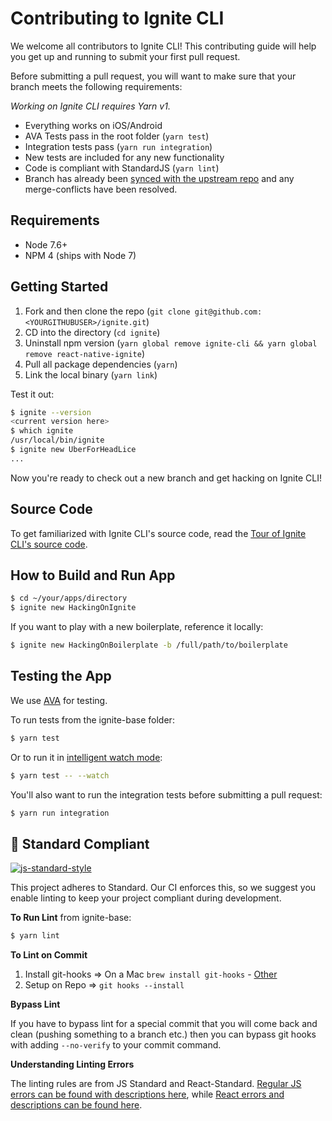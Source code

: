 # Contributing to Ignite CLI

We welcome all contributors to Ignite CLI! This contributing guide will help you get up and running to submit your first pull request.

Before submitting a pull request, you will want to make sure that your branch meets the following requirements:

_Working on Ignite CLI requires Yarn v1._

- Everything works on iOS/Android
- AVA Tests pass in the root folder (`yarn test`)
- Integration tests pass (`yarn run integration`)
- New tests are included for any new functionality
- Code is compliant with StandardJS (`yarn lint`)
- Branch has already been [synced with the upstream repo](https://help.github.com/articles/syncing-a-fork/) and any merge-conflicts have been resolved.

## Requirements

- Node 7.6+
- NPM 4 (ships with Node 7)

## Getting Started

1. Fork and then clone the repo (`git clone git@github.com:<YOURGITHUBUSER>/ignite.git`)
2. CD into the directory (`cd ignite`)
3. Uninstall npm version (`yarn global remove ignite-cli && yarn global remove react-native-ignite`)
4. Pull all package dependencies (`yarn`)
5. Link the local binary (`yarn link`)

Test it out:

```sh
$ ignite --version
<current version here>
$ which ignite
/usr/local/bin/ignite
$ ignite new UberForHeadLice
...
```

Now you're ready to check out a new branch and get hacking on Ignite CLI!

## Source Code

To get familiarized with Ignite CLI's source code, read the [Tour of Ignite CLI's source code](../docs/advanced-guides/tour.md).

## How to Build and Run App

```sh
$ cd ~/your/apps/directory
$ ignite new HackingOnIgnite
```

If you want to play with a new boilerplate, reference it locally:

```sh
$ ignite new HackingOnBoilerplate -b /full/path/to/boilerplate
```

## Testing the App

We use [AVA](https://github.com/avajs/ava) for testing.

To run tests from the ignite-base folder:

```sh
$ yarn test
```

Or to run it in [intelligent watch mode](https://github.com/avajs/ava/blob/master/docs/recipes/watch-mode.md):

```sh
$ yarn test -- --watch
```

You'll also want to run the integration tests before submitting a pull request:

```sh
$ yarn run integration
```

## :no_entry_sign: Standard Compliant

[![js-standard-style](https://cdn.rawgit.com/feross/standard/master/badge.svg)](https://github.com/feross/standard)

This project adheres to Standard. Our CI enforces this, so we suggest you enable linting to keep your project compliant during development.

**To Run Lint** from ignite-base:

```sh
$ yarn lint
```

**To Lint on Commit**

1. Install git-hooks => On a Mac `brew install git-hooks` - [Other](https://github.com/icefox/git-hooks/)
2. Setup on Repo => `git hooks --install`

**Bypass Lint**

If you have to bypass lint for a special commit that you will come back and clean (pushing something to a branch etc.) then you can bypass git hooks with adding `--no-verify` to your commit command.

**Understanding Linting Errors**

The linting rules are from JS Standard and React-Standard. [Regular JS errors can be found with descriptions here](http://eslint.org/docs/rules/), while [React errors and descriptions can be found here](https://github.com/yannickcr/eslint-plugin-react).
